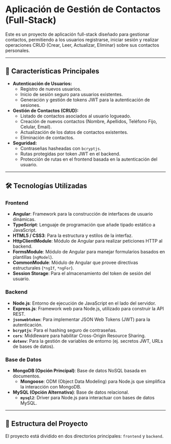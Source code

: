 # Aplicación de Gestión de Contactos (Full-Stack)

Este es un proyecto de aplicación full-stack diseñado para gestionar contactos, permitiendo a los usuarios registrarse, iniciar sesión y realizar operaciones CRUD (Crear, Leer, Actualizar, Eliminar) sobre sus contactos personales.

---

## 🚀 Características Principales

* **Autenticación de Usuarios:**
    * Registro de nuevos usuarios.
    * Inicio de sesión seguro para usuarios existentes.
    * Generación y gestión de tokens JWT para la autenticación de sesiones.
* **Gestión de Contactos (CRUD):**
    * Listado de contactos asociados al usuario logueado.
    * Creación de nuevos contactos (Nombre, Apellidos, Teléfono Fijo, Celular, Email).
    * Actualización de los datos de contactos existentes.
    * Eliminación de contactos.
* **Seguridad:**
    * Contraseñas hasheadas con `bcryptjs`.
    * Rutas protegidas por token JWT en el backend.
    * Protección de rutas en el frontend basada en la autenticación del usuario.

---

## 🛠️ Tecnologías Utilizadas

### Frontend
* **Angular**: Framework para la construcción de interfaces de usuario dinámicas.
* **TypeScript**: Lenguaje de programación que añade tipado estático a JavaScript.
* **HTML5 / CSS3**: Para la estructura y estilos de la interfaz.
* **HttpClientModule**: Módulo de Angular para realizar peticiones HTTP al backend.
* **FormsModule**: Módulo de Angular para manejar formularios basados en plantillas (`ngModel`).
* **CommonModule**: Módulo de Angular que provee directivas estructurales (`*ngIf`, `*ngFor`).
* **Session Storage**: Para el almacenamiento del token de sesión del usuario.

### Backend
* **Node.js**: Entorno de ejecución de JavaScript en el lado del servidor.
* **Express.js**: Framework web para Node.js, utilizado para construir la API REST.
* **`jsonwebtoken`**: Para implementar JSON Web Tokens (JWT) para la autenticación.
* **`bcryptjs`**: Para el hashing seguro de contraseñas.
* **`cors`**: Middleware para habilitar Cross-Origin Resource Sharing.
* **`dotenv`**: Para la gestión de variables de entorno (ej. secretos JWT, URLs de bases de datos).

### Base de Datos
* **MongoDB (Opción Principal)**: Base de datos NoSQL basada en documentos.
    * **Mongoose**: ODM (Object Data Modeling) para Node.js que simplifica la interacción con MongoDB.
* **MySQL (Opción Alternativa)**: Base de datos relacional.
    * **`mysql2`**: Driver para Node.js para interactuar con bases de datos MySQL.

---

## 📂 Estructura del Proyecto

El proyecto está dividido en dos directorios principales: `frontend` y `backend`.
